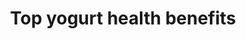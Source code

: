 ---
layout: default
title:  "Top yogurt health benefits"
permalink: /top-yogurt-health-benefits
tags: [yogurt, health, benefits]
---